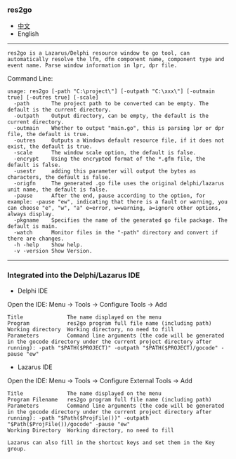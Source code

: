 ### res2go  

* [中文](README.md)  
* English    

----

`res2go is a Lazarus/Delphi resource window to go tool, can automatically resolve the lfm, dfm component name, component type and event name. Parse window information in lpr, dpr file.`   

Command Line:  
```
usage: res2go [-path "C:\project\"] [-outpath "C:\xxx\"] [-outmain true] [-outres true] [-scale]
  -path       The project path to be converted can be empty. The default is the current directory.
  -outpath    Output directory, can be empty, the default is the current directory.
  -outmain    Whether to output "main.go", this is parsing lpr or dpr file, the default is true.
  -outres     Outputs a Windows default resource file, if it does not exist, the default is true.
  -scale      The window scale option, the default is false.
  -encrypt    Using the encrypted format of the *.gfm file, the default is false.  
  -usestr     adding this parameter will output the bytes as characters, the default is false. 
  -origfn     The generated .go file uses the original delphi/lazarus unit name, the default is false.
  -pause      After the end, pause according to the option, for example: -pause "ew", indicating that there is a fault or warning, you can choose "e", "w", "a" e=error, w=warning, a=ignore other options, always display.
  -pkgname    Specifies the name of the generated go file package. The default is main.
  -watch      Monitor files in the "-path" directory and convert if there are changes.
  -h -help    Show help.
  -v -version Show Version.
```


---- 

### Integrated into the Delphi/Lazarus IDE  

* Delphi IDE

Open the IDE: Menu -> Tools -> Configure Tools -> Add   

```
Title              The name displayed on the menu  
Program            res2go program full file name (including path) 
Working directory  Working directory, no need to fill  
Parameters         Command line arguments (the code will be generated in the gocode directory under the current project directory after running): -path "$PATH($PROJECT)" -outpath "$PATH($PROJECT)/gocode" -pause "ew"    
```

* Lazarus IDE  

Open the IDE: Menu -> Tools -> Configure External Tools -> Add  

```
Title              The name displayed on the menu     
Program Filename   res2go program full file name (including path) 
Parameters         Command line arguments (the code will be generated in the gocode directory under the current project directory after running): -path "$Path($ProjFile())" -outpath "$Path($ProjFile())/gocode" -pause "ew"   
Working Directory  Working directory, no need to fill     

Lazarus can also fill in the shortcut keys and set them in the Key group.  
```